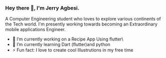 ### Hey there 👋, I'm Jerry Agbesi. 
A Computer Engineering student who loves to explore 
various continents of the Tech world. I'm presently working towards becoming 
an Extraordinary mobile applications Engineer. 

- 🔭 I’m currently working on a Recipe App Using flutter\
- 🌱 I’m currently learning Dart (flutter)and python
- ⚡ Fun fact: I love to create cool Illustrutions in my free time 

<!--
**JerryAgbesi/JerryAgbesi** is a ✨ _special_ ✨ repository because its `README.md` (this file) appears on your GitHub profile.

Here are some ideas to get you started:

- 🔭 I’m currently working on ...
-🌱 I’m currently learning flutter and python
- 👯 I’m looking to collaborate on ...
- 🤔 I’m looking for help with ...
- 💬 Ask me about ...
- 📫 How to reach me: ...
- 😄 Pronouns: ...
- ⚡ Fun fact: ...
-->
